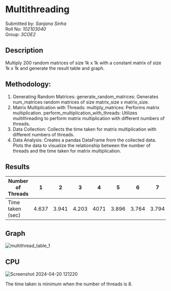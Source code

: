 # Multithreading
Submitted by: *Sanjana Sinha*  
Roll No: *102103040*  
Group: *3COE2*  
## Description
Multiply 200 random matrices of size 1k x 1k with a constant matrix of size 1k x 1k and generate the result table and graph. 
## Methodology:
1. Generating Random Matrices:
generate_random_matrices: Generates num_matrices random matrices of size matrix_size x matrix_size.
2. Matrix Multiplication with Threads:
multiply_matrices: Performs matrix multiplication.
perform_multiplication_with_threads: Utilizes multithreading to perform matrix multiplication with different numbers of threads.
3. Data Collection:
Collects the time taken for matrix multiplication with different numbers of threads.
4. Data Analysis:
Creates a pandas DataFrame from the collected data.
Plots the data to visualize the relationship between the number of threads and the time taken for matrix multiplication.

## Results
|Number of Threads|1|2|3|4|5|6|7|8|9|
|---|---|---|---|---|---|---|---|---|---|
|Time taken (sec)|4.637|3.941|4.203|4071|3.896|3.764|3.794|3.709|4.041|

## Graph
![multithread_table_1](https://github.com/SanjanaSinha1/Multithreading/assets/100065115/a6921ede-f944-412f-8c8e-06302dbaaef1)

## CPU
![Screenshot 2024-04-20 121220](https://github.com/SanjanaSinha1/Multithreading/assets/100065115/1fc6d9cf-c2b6-425e-9f03-98f682019a52)


The time taken is minimum when the number of threads is 8.
